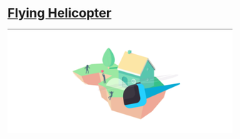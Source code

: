 # [Flying Helicopter](https://koushikdutta1999.github.io/Flying_Helicopter/)

<img src = "image/Helicopter.png" alt = "Image">
